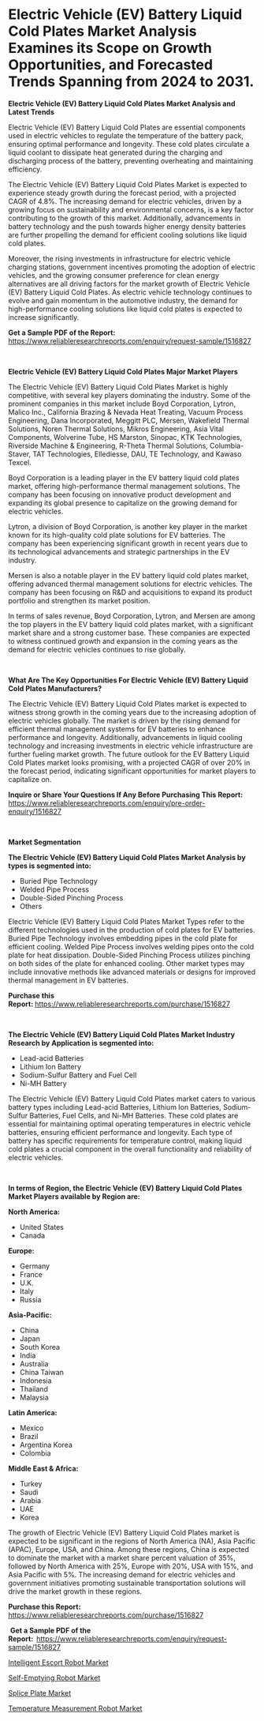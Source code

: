 <p><h1>Electric Vehicle (EV) Battery Liquid Cold Plates Market Analysis Examines its Scope on Growth Opportunities, and Forecasted Trends Spanning from 2024 to 2031.</h1></p><p><strong>Electric Vehicle (EV) Battery Liquid Cold Plates Market Analysis and Latest Trends</strong></p>
<p><p>Electric Vehicle (EV) Battery Liquid Cold Plates are essential components used in electric vehicles to regulate the temperature of the battery pack, ensuring optimal performance and longevity. These cold plates circulate a liquid coolant to dissipate heat generated during the charging and discharging process of the battery, preventing overheating and maintaining efficiency.</p><p>The Electric Vehicle (EV) Battery Liquid Cold Plates Market is expected to experience steady growth during the forecast period, with a projected CAGR of 4.8%. The increasing demand for electric vehicles, driven by a growing focus on sustainability and environmental concerns, is a key factor contributing to the growth of this market. Additionally, advancements in battery technology and the push towards higher energy density batteries are further propelling the demand for efficient cooling solutions like liquid cold plates.</p><p>Moreover, the rising investments in infrastructure for electric vehicle charging stations, government incentives promoting the adoption of electric vehicles, and the growing consumer preference for clean energy alternatives are all driving factors for the market growth of Electric Vehicle (EV) Battery Liquid Cold Plates. As electric vehicle technology continues to evolve and gain momentum in the automotive industry, the demand for high-performance cooling solutions like liquid cold plates is expected to increase significantly.</p></p>
<p><strong>Get a Sample PDF of the Report:&nbsp;</strong> <a href="https://www.reliableresearchreports.com/enquiry/request-sample/1516827">https://www.reliableresearchreports.com/enquiry/request-sample/1516827</a></p>
<p>&nbsp;</p>
<p><strong>Electric Vehicle (EV) Battery Liquid Cold Plates Major Market Players</strong></p>
<p><p>The Electric Vehicle (EV) Battery Liquid Cold Plates Market is highly competitive, with several key players dominating the industry. Some of the prominent companies in this market include Boyd Corporation, Lytron, Malico Inc., California Brazing & Nevada Heat Treating, Vacuum Process Engineering, Dana Incorporated, Meggitt PLC, Mersen, Wakefield Thermal Solutions, Noren Thermal Solutions, Mikros Engineering, Asia Vital Components, Wolverine Tube, HS Marston, Sinopac, KTK Technologies, Riverside Machine & Engineering, R-Theta Thermal Solutions, Columbia-Staver, TAT Technologies, Ellediesse, DAU, TE Technology, and Kawaso Texcel.</p><p>Boyd Corporation is a leading player in the EV battery liquid cold plates market, offering high-performance thermal management solutions. The company has been focusing on innovative product development and expanding its global presence to capitalize on the growing demand for electric vehicles. </p><p>Lytron, a division of Boyd Corporation, is another key player in the market known for its high-quality cold plate solutions for EV batteries. The company has been experiencing significant growth in recent years due to its technological advancements and strategic partnerships in the EV industry.</p><p>Mersen is also a notable player in the EV battery liquid cold plates market, offering advanced thermal management solutions for electric vehicles. The company has been focusing on R&D and acquisitions to expand its product portfolio and strengthen its market position.</p><p>In terms of sales revenue, Boyd Corporation, Lytron, and Mersen are among the top players in the EV battery liquid cold plates market, with a significant market share and a strong customer base. These companies are expected to witness continued growth and expansion in the coming years as the demand for electric vehicles continues to rise globally.</p></p>
<p>&nbsp;</p>
<p><strong>What Are The Key Opportunities For Electric Vehicle (EV) Battery Liquid Cold Plates Manufacturers?</strong></p>
<p><p>The Electric Vehicle (EV) Battery Liquid Cold Plates market is expected to witness strong growth in the coming years due to the increasing adoption of electric vehicles globally. The market is driven by the rising demand for efficient thermal management systems for EV batteries to enhance performance and longevity. Additionally, advancements in liquid cooling technology and increasing investments in electric vehicle infrastructure are further fueling market growth. The future outlook for the EV Battery Liquid Cold Plates market looks promising, with a projected CAGR of over 20% in the forecast period, indicating significant opportunities for market players to capitalize on.</p></p>
<p><strong>Inquire or Share Your Questions If Any Before Purchasing This Report:</strong> <a href="https://www.reliableresearchreports.com/enquiry/pre-order-enquiry/1516827">https://www.reliableresearchreports.com/enquiry/pre-order-enquiry/1516827</a></p>
<p>&nbsp;</p>
<p><strong>Market Segmentation</strong></p>
<p><strong>The Electric Vehicle (EV) Battery Liquid Cold Plates Market Analysis by types is segmented into:</strong></p>
<p><ul><li>Buried Pipe Technology</li><li>Welded Pipe Process</li><li>Double-Sided Pinching Process</li><li>Others</li></ul></p>
<p><p>Electric Vehicle (EV) Battery Liquid Cold Plates Market Types refer to the different technologies used in the production of cold plates for EV batteries. Buried Pipe Technology involves embedding pipes in the cold plate for efficient cooling. Welded Pipe Process involves welding pipes onto the cold plate for heat dissipation. Double-Sided Pinching Process utilizes pinching on both sides of the plate for enhanced cooling. Other market types may include innovative methods like advanced materials or designs for improved thermal management in EV batteries.</p></p>
<p><strong>Purchase this Report:&nbsp;</strong><a href="https://www.reliableresearchreports.com/purchase/1516827">https://www.reliableresearchreports.com/purchase/1516827</a></p>
<p>&nbsp;</p>
<p><strong>The Electric Vehicle (EV) Battery Liquid Cold Plates Market Industry Research by Application is segmented into:</strong></p>
<p><ul><li>Lead-acid Batteries</li><li>Lithium Ion Battery</li><li>Sodium-Sulfur Battery and Fuel Cell</li><li>Ni-MH Battery</li></ul></p>
<p><p>The Electric Vehicle (EV) Battery Liquid Cold Plates market caters to various battery types including Lead-acid Batteries, Lithium Ion Batteries, Sodium-Sulfur Batteries, Fuel Cells, and Ni-MH Batteries. These cold plates are essential for maintaining optimal operating temperatures in electric vehicle batteries, ensuring efficient performance and longevity. Each type of battery has specific requirements for temperature control, making liquid cold plates a crucial component in the overall functionality and reliability of electric vehicles.</p></p>
<p>&nbsp;</p>
<p><strong>In terms of Region, the Electric Vehicle (EV) Battery Liquid Cold Plates Market Players available by Region are:</strong></p>
<p>
    <p> <strong> North America: </strong>
        <ul>
            <li>United States</li>
            <li>Canada</li>
        </ul>
        </p> 
    <p> <strong> Europe: </strong>
        <ul>
            <li>Germany</li>
            <li>France</li>
            <li>U.K.</li>
            <li>Italy</li>
            <li>Russia</li>
        </ul>
        </p> 
    <p> <strong> Asia-Pacific: </strong>
        <ul>
            <li>China</li>
            <li>Japan</li>
            <li>South Korea</li>
            <li>India</li>
            <li>Australia</li>
            <li>China Taiwan</li>
            <li>Indonesia</li>
            <li>Thailand</li>
            <li>Malaysia</li>
        </ul>
        </p> 
    <p> <strong> Latin America: </strong>
        <ul>
            <li>Mexico</li>
            <li>Brazil</li>
            <li>Argentina Korea</li>
            <li>Colombia</li>
        </ul>
        </p> 
    <p> <strong> Middle East & Africa: </strong>
        <ul>
            <li>Turkey</li>
            <li>Saudi</li>
            <li>Arabia</li>
            <li>UAE</li>
            <li>Korea</li>
        </ul>
    </p>
    </p>
<p><p>The growth of Electric Vehicle (EV) Battery Liquid Cold Plates market is expected to be significant in the regions of North America (NA), Asia Pacific (APAC), Europe, USA, and China. Among these regions, China is expected to dominate the market with a market share percent valuation of 35%, followed by North America with 25%, Europe with 20%, USA with 15%, and Asia Pacific with 5%. The increasing demand for electric vehicles and government initiatives promoting sustainable transportation solutions will drive the market growth in these regions.</p></p>
<p><strong>Purchase this Report: </strong><a href="https://www.reliableresearchreports.com/purchase/1516827">https://www.reliableresearchreports.com/purchase/1516827</a></p>
<p>&nbsp;<strong>Get a Sample PDF of the Report:&nbsp;&nbsp;</strong><a href="https://www.reliableresearchreports.com/enquiry/request-sample/1516827">https://www.reliableresearchreports.com/enquiry/request-sample/1516827</a></p>
<p><strong></strong></p>
<p><p><a href="https://view.publitas.com/reportprime-1/intelligent-escort-robot-market-size-growth-outlook-from-2023-to-2030-projecting-at-markets-trends-analysis-by-application-regional-outlook-and-revenue/">Intelligent Escort Robot Market</a></p><p><a href="https://view.publitas.com/reportprime-1/self-emptying-robot-market-size-share-trends-analysis-report-by-application-regional-outlook-competitive-strategies-and-segment-forecasts-2023-2030/">Self-Emptying Robot Market</a></p><p><a href="https://extreme-scabiosa-c81.notion.site/Splice-Plate-Market-Provides-Detailed-Segmentation-of-this-Market-based-on-Type-Application-and-Re-d3d5f5923e6f440581894ac528d4211d">Splice Plate Market</a></p><p><a href="https://view.publitas.com/reportprime-1/temperature-measurement-robot-market-provides-detailed-segmentation-of-this-market-based-on-type-application-and-region-and-forecast-for-the-period-from-2023-2030/">Temperature Measurement Robot Market</a></p></p>